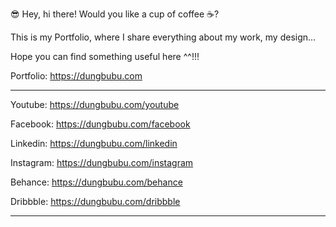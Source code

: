😎 Hey, hi there!
Would you like a cup of coffee ☕?

This is my Portfolio, where I share everything about my work, my design...

Hope you can find something useful here ^^!!!

Portfolio: https://dungbubu.com

------------  ------------  ------------  ------------  ------------  ------------

Youtube:   https://dungbubu.com/youtube

Facebook:  https://dungbubu.com/facebook

Linkedin:  https://dungbubu.com/linkedin

Instagram: https://dungbubu.com/instagram

Behance:   https://dungbubu.com/behance

Dribbble:  https://dungbubu.com/dribbble

------------  ------------  ------------  ------------  ------------  ------------
